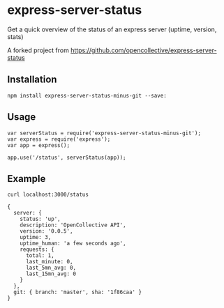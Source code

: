 # express-server-status
Get a quick overview of the status of an express server (uptime, version, stats)

A forked project from https://github.com/opencollective/express-server-status
## Installation

    npm install express-server-status-minus-git --save:
## Usage

    var serverStatus = require('express-server-status-minus-git');
    var express = require('express');
    var app = express();
    
    app.use('/status', serverStatus(app));
    
## Example
 
`curl localhost:3000/status`


    { 
      server: { 
        status: 'up',
        description: 'OpenCollective API',
        version: '0.0.5',
        uptime: 3,
        uptime_human: 'a few seconds ago',
        requests: { 
          total: 1, 
          last_minute: 0, 
          last_5mn_avg: 0, 
          last_15mn_avg: 0 
        } 
      },
      git: { branch: 'master', sha: '1f86caa' } 
    }
